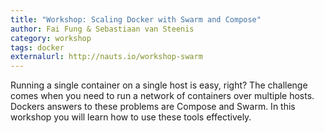```yaml
---
title: "Workshop: Scaling Docker with Swarm and Compose"
author: Fai Fung & Sebastiaan van Steenis
category: workshop
tags: docker
externalurl: http://nauts.io/workshop-swarm
---
```

Running a single container on a single host is easy, right? The challenge comes when you need to run a network of containers over multiple hosts. Dockers answers to these problems are Compose and Swarm. In this workshop you will learn how to use these tools effectively.
